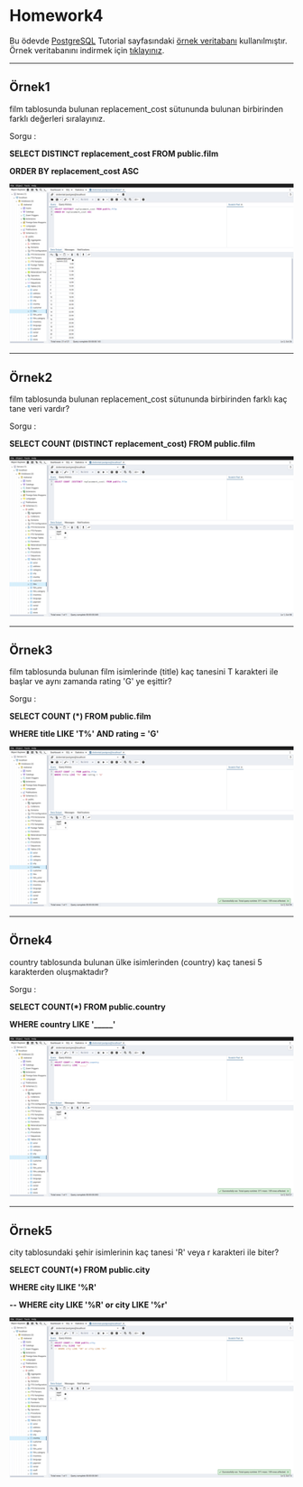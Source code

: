 # Homework4

Bu ödevde [PostgreSQL](https://www.postgresqltutorial.com/) Tutorial sayfasındaki [örnek veritabanı](https://www.postgresqltutorial.com/postgresql-getting-started/postgresql-sample-database/) kullanılmıştır.
Örnek veritabanını indirmek için [tıklayınız](https://www.postgresqltutorial.com/wp-content/uploads/2019/05/dvdrental.zip).

------

## Örnek1

film tablosunda bulunan replacement_cost sütununda bulunan birbirinden farklı değerleri sıralayınız.

Sorgu : 

**SELECT DISTINCT replacement_cost FROM public.film**

**ORDER BY replacement_cost ASC**

![Github](assets/answer1.png)

-----

## Örnek2

film tablosunda bulunan replacement_cost sütununda birbirinden farklı kaç tane veri vardır?

Sorgu : 

**SELECT COUNT (DISTINCT replacement_cost) FROM public.film**

![Github](assets/answer2.png)

-----

## Örnek3

film tablosunda bulunan film isimlerinde (title) kaç tanesini T karakteri ile başlar ve aynı zamanda rating 'G' ye eşittir?

Sorgu : 

**SELECT COUNT (*) FROM public.film**

**WHERE title LIKE 'T%' AND rating = 'G'**

![Github](assets/answer3.png)

-----

## Örnek4

country tablosunda bulunan ülke isimlerinden (country) kaç tanesi 5 karakterden oluşmaktadır?

Sorgu : 

**SELECT COUNT(*) FROM public.country**

**WHERE country LIKE '_____'**

![Github](assets/answer4.png)

-----

## Örnek5

city tablosundaki şehir isimlerinin kaç tanesi 'R' veya r karakteri ile biter?

**SELECT COUNT(*) FROM public.city**

**WHERE city ILIKE '%R'**

**-- WHERE city LIKE '%R' or city LIKE '%r'**

![Github](assets/answer5.png)